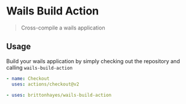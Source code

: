 # Wails Build Action

> Cross-compile a wails application

## Usage

Build your wails application by simply checking out the repository and calling `wails-build-action`

```yaml
- name: Checkout
  uses: actions/checkout@v2

- uses: brittonhayes/wails-build-action
```
